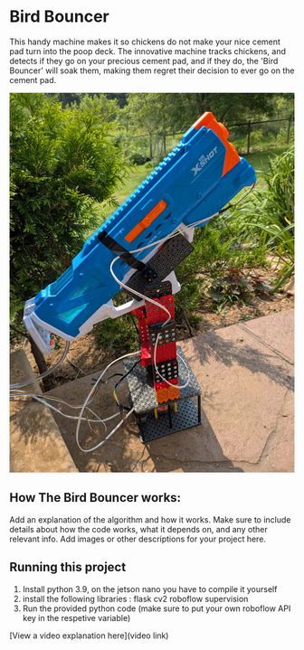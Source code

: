 # Bird Bouncer
 This handy machine makes it so chickens do not make your nice cement pad turn into the poop deck. The innovative machine tracks chickens, and detects if they go on your precious cement pad, and if they do, the 'Bird Bouncer' will soak them, making them regret their decision to ever go on the cement pad. 

![Picture of the turret](./Images/Image1.jpg)

## How The Bird Bouncer works:

Add an explanation of the algorithm and how it works. Make sure to include details about how the code works, what it depends on, and any other relevant info. Add images or other descriptions for your project here. 

## Running this project

1. Install python 3.9, on the jetson nano you have to compile it yourself
2. install the following libraries :
flask
cv2
roboflow
supervision
3. Run the provided python code (make sure to put your own roboflow API key in the respetive variable)

[View a video explanation here](video link)
